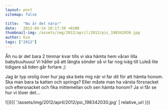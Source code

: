 ```yaml
---
layout: post
sitemap: false

title:  "Nu är det nära!"
date:   2012-04-14 10:17:30 +0100
thumbnail-img: /assets/img/2012/april/2012/pic_198342030.jpg
author: Eva
tags: ["2012"]
---
```


Åh nu är det bara 2 timmar kvar tills vi ska hämta hem våran lilla babybuuhuuu! Vi håller på att längta sönder så vi far nog iväg till Luleå lite tidigare så tiden går fortare ;) 

Jag är typ orolig över hur jag ska bete mig när vi far dit för att hämta honom. Ska man bara ta katten och springa? Eller måste man ha värsta försnacket och eftersnacket och fika mittemellan och sen hämta honom? Ja vi får se hur vi löser det...

![]({{ '/assets/img/2012/april/2012/pic_198342030.jpg'  | relative_url }})

